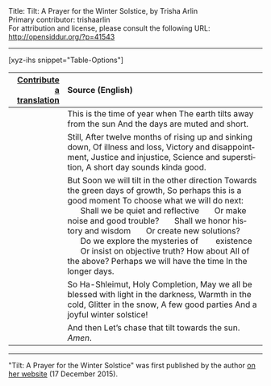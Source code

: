<html>
<head></head>
<body>
Title: Tilt: A Prayer for the Winter Solstice, by Trisha Arlin<br />
Primary contributor: trishaarlin<br />
For attribution and license, please consult the following URL: <a href="http://opensiddur.org/?p=41543">http://opensiddur.org/?p=41543</a>
<p />
<hr />

[xyz-ihs snippet="Table-Options"]<table style="margin-left: auto; margin-right: auto;" class="draggable">
<thead><tr><th id="x" style="text-align: right;"><a href="/contribute/upload/">Contribute a translation</a></th><th style="text-align: left;">Source (English)</th></tr></thead>
<tbody>
<tr><td style="vertical-align:top;">
<div class="liturgy" lang="he" style="text-align: right;">

</div></td>

<td style="vertical-align:top;">
<div class="english" lang="en" style="text-align: left;">
This is the time of year when
The earth tilts away from the sun
And the days are muted and short. 
</div></td></tr>


<tr><td style="vertical-align:top;">
<div class="liturgy" lang="he" style="text-align: right;">

</div></td>

<td style="vertical-align:top;">
<div class="english" lang="en" style="text-align: left;">
Still,
After twelve months of rising up and sinking down, 
Of illness and loss,
Victory and disappointment,
Justice and injustice,
Science and superstition,
A short day sounds kinda good. 
</div></td></tr>


<tr><td style="vertical-align:top;">
<div class="liturgy" lang="he" style="text-align: right;">

</div></td>

<td style="vertical-align:top;">
<div class="english" lang="en" style="text-align: left;">
But
Soon we will tilt in the other direction
Towards the green days of growth,
So perhaps this is a good moment
To choose what we will do next:
&nbsp;&nbsp;&nbsp;&nbsp;&nbsp;&nbsp;Shall we be quiet and reflective
&nbsp;&nbsp;&nbsp;&nbsp;&nbsp;&nbsp;Or make noise and good trouble?
&nbsp;&nbsp;&nbsp;&nbsp;&nbsp;&nbsp;Shall we honor history and wisdom 
&nbsp;&nbsp;&nbsp;&nbsp;&nbsp;&nbsp;Or create new solutions?
&nbsp;&nbsp;&nbsp;&nbsp;&nbsp;&nbsp;Do we explore the mysteries of 
&nbsp;&nbsp;&nbsp;&nbsp;&nbsp;&nbsp; existence
&nbsp;&nbsp;&nbsp;&nbsp;&nbsp;&nbsp;Or insist on objective truth?
How about 
All of the above?
Perhaps we will have the time 
In the longer days. 
</div></td></tr>


<tr><td style="vertical-align:top;">
<div class="liturgy" lang="he" style="text-align: right;">

</div></td>

<td style="vertical-align:top;">
<div class="english" lang="en" style="text-align: left;">
So
Ha-Shleimut, Holy Completion,
May we all be blessed with light in the darkness, 
Warmth in the cold, 
Glitter in the snow,
A few good parties
And a joyful winter solstice!
</div></td></tr>


<tr><td style="vertical-align:top;">
<div class="liturgy" lang="he" style="text-align: right;">

</div></td>

<td style="vertical-align:top;">
<div class="english" lang="en" style="text-align: left;">
And then
Let’s chase that tilt towards the sun.
<em>Amen</em>. 
</div></td></tr>
</tbody></table>

<hr />

"Tilt: A Prayer for the Winter Solstice" was first published by the author <a href="https://triganza.blogspot.com/2015/12/tilt-prayer-for-winter-solstice.html">on her website</a> (17 December 2015).

&nbsp;

</body>
</html>